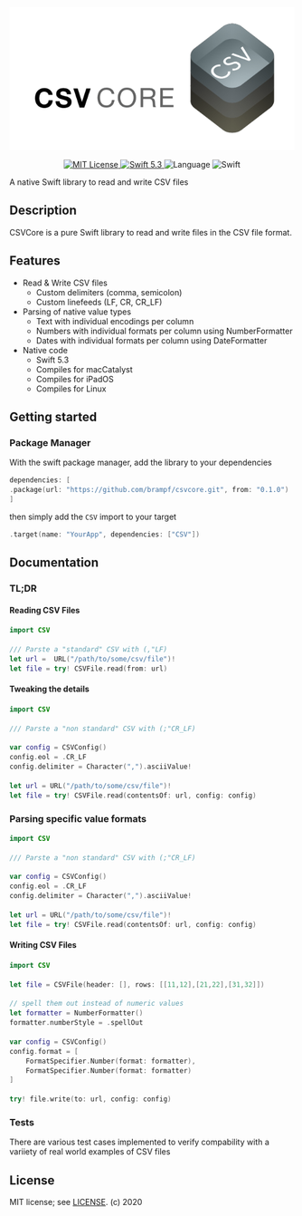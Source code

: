 <p align="center">
<img src = "Doc/CSVBanner@0.5x.png" alt="CSVCore">
</p>

<p align="center">
<a href="LICENSE.md">
<img src="https://img.shields.io/badge/license-MIT-brightgreen.svg" alt="MIT License">
</a>
<a href="https://swift.org">
<img src="https://img.shields.io/badge/swift-5.3-brightgreen.svg" alt="Swift 5.3">
</a>
<img src="https://img.shields.io/github/languages/top/brampf/csvcore?color=bright" alt="Language">
<img src="https://img.shields.io/github/workflow/status/brampf/csvcore/Swift" alt="Swift">
</p>

A native Swift library to read and write CSV files

## Description
CSVCore is a pure Swift library to read and write files in the CSV file format.

## Features
* Read & Write CSV files
    * Custom delimiters (comma, semicolon)
    * Custom linefeeds (LF, CR, CR_LF)
* Parsing of native value types
    * Text with individual encodings per column
    * Numbers with individual formats per column using NumberFormatter
    * Dates with individual formats per column using DateFormatter
* Native code
    * Swift 5.3
    * Compiles for macCatalyst
    * Compiles for iPadOS
    * Compiles for Linux

## Getting started

### Package Manager

With the swift package manager, add the library to your dependencies
```swift
dependencies: [
.package(url: "https://github.com/brampf/csvcore.git", from: "0.1.0")
]
```

then simply add the `CSV` import to your target

```swift
.target(name: "YourApp", dependencies: ["CSV"])
```

## Documentation

### TL;DR

#### Reading CSV Files
```swift
import CSV

/// Parste a "standard" CSV with (,"LF)
let url =  URL("/path/to/some/csv/file")!
let file = try! CSVFile.read(from: url)
```

#### Tweaking the details
```swift
import CSV

/// Parste a "non standard" CSV with (;"CR_LF)

var config = CSVConfig()
config.eol = .CR_LF
config.delimiter = Character(",").asciiValue!

let url = URL("/path/to/some/csv/file")!
let file = try! CSVFile.read(contentsOf: url, config: config)
```

### Parsing specific value formats
```swift
import CSV

/// Parste a "non standard" CSV with (;"CR_LF)

var config = CSVConfig()
config.eol = .CR_LF
config.delimiter = Character(",").asciiValue!

let url = URL("/path/to/some/csv/file")!
let file = try! CSVFile.read(contentsOf: url, config: config)
```

#### Writing CSV Files
```swift
import CSV

let file = CSVFile(header: [], rows: [[11,12],[21,22],[31,32]])

// spell them out instead of numeric values
let formatter = NumberFormatter()
formatter.numberStyle = .spellOut

var config = CSVConfig()
config.format = [
    FormatSpecifier.Number(format: formatter),
    FormatSpecifier.Number(format: formatter)
]

try! file.write(to: url, config: config)
```

### Tests
There are various test cases implemented to verify compability with a variiety of real world examples of CSV files

## License

MIT license; see [LICENSE](LICENSE.md).
(c) 2020
